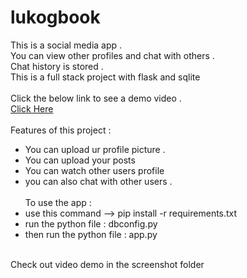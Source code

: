 # lukogbook <br/>
This is a social media app .<br/> You can view other profiles and chat with others .<br/> Chat history is stored . <br/>
This is a full stack project with flask and sqlite <br/><br/>
Click the below link to see a demo video .<br/>
[Click Here](https://user-images.githubusercontent.com/78438261/181930643-ebea7f9e-9d07-4a4a-8eb7-cc599a5531cb.webm)<br/>
<br/>
Features of this project : <br/>
* You can upload ur profile picture .<br/>
* You can upload your posts <br/>
* You can watch other users profile <br/>
* you can also chat with other users . <br/><br/>
To use the app :<br/>
* use this command --> pip install -r requirements.txt <br/>
* run the python file : dbconfig.py <br/>
* then run the python file : app.py <br/>
<br/>
Check out video demo in the screenshot folder <br/>





